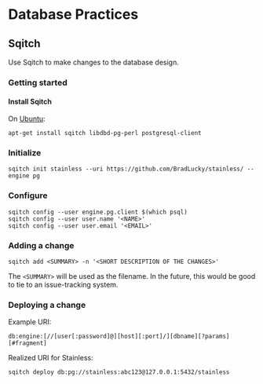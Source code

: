 # Database Practices

## Sqitch

Use Sqitch to make changes to the database design.

### Getting started

#### Install Sqitch

On [Ubuntu](https://sqitch.org/download/debian/):
```shell
apt-get install sqitch libdbd-pg-perl postgresql-client
```

### Initialize
```shell
sqitch init stainless --uri https://github.com/BradLucky/stainless/ --engine pg
```

### Configure
```shell
sqitch config --user engine.pg.client $(which psql)
sqitch config --user user.name '<NAME>'
sqitch config --user user.email '<EMAIL>'
```

### Adding a change
```shell
sqitch add <SUMMARY> -n '<SHORT DESCRIPTION OF THE CHANGES>'
```

The `<SUMMARY>` will be used as the filename. In the future, this would be good to tie to an issue-tracking system.

### Deploying a change
Example URI:
```shell
db:engine:[//[user[:password]@][host][:port]/][dbname][?params][#fragment]
```

Realized URI for Stainless:
```shell
sqitch deploy db:pg://stainless:abc123@127.0.0.1:5432/stainless
```
